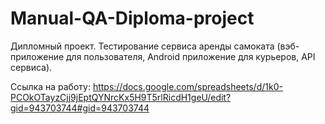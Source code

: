 # Manual-QA-Diploma-project

Дипломный проект. Тестирование сервиса аренды самоката (вэб-приложение для пользователя, Android приложение для курьеров, API сервиса). 

Ссылка на работу:
https://docs.google.com/spreadsheets/d/1k0-PCOkOTayzCjj9jEptQYNrcKx5H9T5rlRicdH1geU/edit?gid=943703744#gid=943703744
